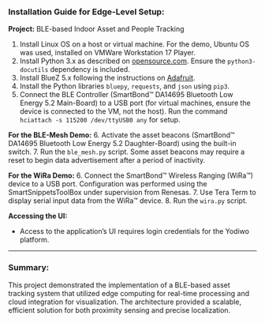 ### **Installation Guide for Edge-Level Setup:**
**Project:** BLE-based Indoor Asset and People Tracking

1. Install Linux OS on a host or virtual machine. For the demo, Ubuntu OS was used, installed on VMWare Workstation 17 Player.
2. Install Python 3.x as described on [opensource.com](https://opensource.com/article/20/4/install-python-linux). Ensure the `python3-docutils` dependency is included.
3. Install BlueZ 5.x following the instructions on [Adafruit](https://learn.adafruit.com/install-bluez-on-the-raspberry-pi/installation).
4. Install the Python libraries `bluepy`, `requests`, and `json` using `pip3`.
5. Connect the BLE Controller (SmartBond™ DA14695 Bluetooth Low Energy 5.2 Main-Board) to a USB port (for virtual machines, ensure the device is connected to the VM, not the host). Run the command `hciattach -s 115200 /dev/ttyUSB0 any` for setup.

**For the BLE-Mesh Demo:**
6. Activate the asset beacons (SmartBond™ DA14695 Bluetooth Low Energy 5.2 Daughter-Board) using the built-in switch.
7. Run the `ble_mesh.py` script. Some asset beacons may require a reset to begin data advertisement after a period of inactivity.

**For the WiRa Demo:**
6. Connect the SmartBond™ Wireless Ranging (WiRa™) device to a USB port. Configuration was performed using the SmartSnippetsToolBox under supervision from Renesas.
7. Use Tera Term to display serial input data from the WiRa™ device.
8. Run the `wira.py` script.

**Accessing the UI:**
- Access to the application’s UI requires login credentials for the Yodiwo platform.

---

### **Summary:**
This project demonstrated the implementation of a BLE-based asset tracking system that utilized edge computing for real-time processing and cloud integration for visualization. The architecture provided a scalable, efficient solution for both proximity sensing and precise localization.
